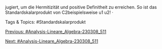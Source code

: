 jugiert, um die Hermitizität und positive Definitheit zu erreichen. So ist das Standardskalarprodukt von
C2beispielsweise 
u1
u2!
· 

   Tags & Topics:
   #Standardskalarprodukt

[Previous: #Analysis-Lineare_Algebra-230308_511](Analysis-Lineare_Algebra-230308_511.md)

[Next: #Analysis-Lineare_Algebra-230308_511](Analysis-Lineare_Algebra-230308_511.md)